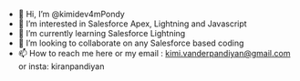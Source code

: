 - 👋 Hi, I’m @kimidev4mPondy
- 👀 I’m interested in Salesforce Apex, Lightning and Javascript
- 🌱 I’m currently learning Salesforce Lightning
- 💞️ I’m looking to collaborate on any Salesforce based coding
- 📫 How to reach me here or my email : kimi.vanderpandiyan@gmail.com or insta: kiranpandiyan

<!---
kimidev4mPondy/kimidev4mPondy is a ✨ special ✨ repository because its `README.md` (this file) appears on your GitHub profile.
You can click the Preview link to take a look at your changes.
--->
